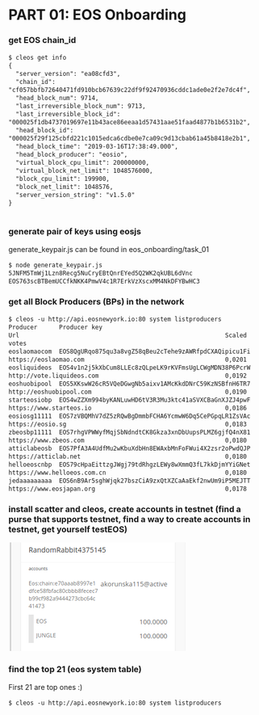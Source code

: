 # PART 01: EOS Onboarding


### get EOS  chain_id
```
$ cleos get info
{
  "server_version": "ea08cfd3",
  "chain_id": "cf057bbfb72640471fd910bcb67639c22df9f92470936cddc1ade0e2f2e7dc4f",
  "head_block_num": 9714,
  "last_irreversible_block_num": 9713,
  "last_irreversible_block_id": "000025f1db4737019697e11b43ace86eeaa1d57431aae51faad4877b1b6531b2",
  "head_block_id": "000025f29f125cbfd221c1015edca6cdbe0e7ca09c9d13cbab61a45b8418e2b1",
  "head_block_time": "2019-03-16T17:38:49.000",
  "head_block_producer": "eosio",
  "virtual_block_cpu_limit": 200000000,
  "virtual_block_net_limit": 1048576000,
  "block_cpu_limit": 199900,
  "block_net_limit": 1048576,
  "server_version_string": "v1.5.0"
}


```

### generate pair of keys using eosjs
generate_keypair.js can be found in eos_onboarding/task_01
```
$ node generate_keypair.js 
5JNFM5TmWj1Lzn8Recg5NuCryEBtQnrEYed5Q2WK2qkUBL6dVnc
EOS763scBTBemUCCfkNKK4PmwV4c1R7ErkVzXscxMM4NkDFYBwHC3
```

### get all Block Producers (BPs) in the network

```
$ cleos -u http://api.eosnewyork.io:80 system listproducers
Producer      Producer key                                              Url                                                         Scaled votes
eoslaomaocom  EOS8QgURqo875qu3a8vgZ58qBeu2cTehe9zAWRfpdCXAQipicu1Fi     https://eoslaomao.com                                       0,0201
eosliquideos  EOS4v1n2j5kXbCum8LLEc8zQLpeLK9rKVFmsUgLCWgMDN38P6PcrW     http://vote.liquideos.com                                   0,0192
eoshuobipool  EOS5XKswW26cR5VQeDGwgNb5aixv1AMcKkdDNrC59KzNSBfnH6TR7     http://eoshuobipool.com                                     0,0190
starteosiobp  EOS4wZZXm994byKANLuwHD6tV3R3Mu3ktc41aSVXCBaGnXJZJ4pwF     https://www.starteos.io                                     0,0186
eosiosg11111  EOS7zVBQMhV7dZ5zRQwBgDmmbFCHA6YcmwW6Dq5CePGpqLR1ZsVAc     https://eosio.sg                                            0,0183
zbeosbp11111  EOS7rhgVPWWyfMqjSbNdndtCK8Gkza3xnDbUupsPLMZ6gjfQ4nX81     https://www.zbeos.com                                       0,0180
atticlabeosb  EOS7PfA3A4UdfMu2wKbuXdbHn8EWAxbMnFoFWui4X2zsr2oPwdQJP     https://atticlab.net                                        0,0180
helloeoscnbp  EOS79cHpaEittzgJWgj79tdRhgzLEWy8wXmmQ3fL7kkDjmYYiGNet     https://www.helloeos.com.cn                                 0,0180
jedaaaaaaaaa  EOS6nB9Ar5sghWjqk27bszCiA9zxQtXZCaAaEkf2nwUm9iP5MEJTT     https://www.eosjapan.org                                    0,0178

```

### install scatter and cleos, create accounts in testnet (find a purse that supports testnet, find a way to create accounts in testnet, get yourself testEOS)

![akorunska115 jungel balance](pictures/jungle_balance_akorunska115.png)

### find the top 21 (eos system table)
First 21 are top ones :)
```
$ cleos -u http://api.eosnewyork.io:80 system listproducers

```

### 

```

```

### 

```

```

### 

```

```



